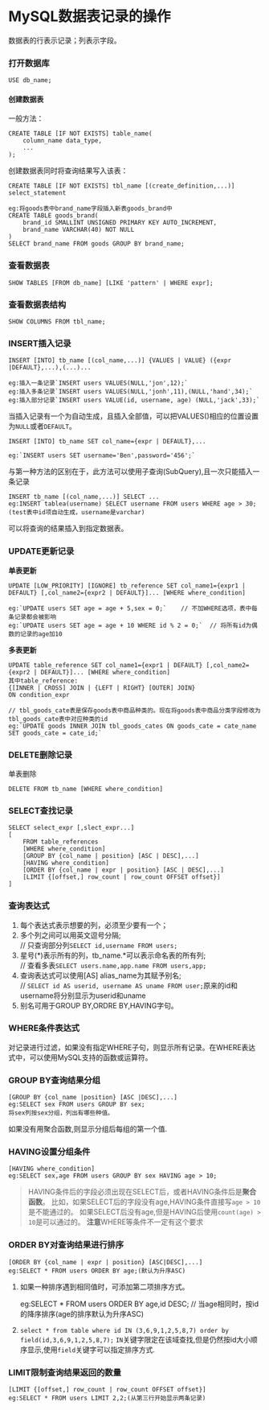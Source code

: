 MySQL数据表记录的操作
====================
数据表的行表示记录；列表示字段。

### 打开数据库

    USE db_name;

#### 创建数据表
一般方法：

    CREATE TABLE [IF NOT EXISTS] table_name(
        column_name data_type,
        ...
    );

创建数据表同时将查询结果写入该表：

    CREATE TABLE [IF NOT EXISTS] tbl_name [(create_definition,...)] select_statement

    eg:将goods表中brand_name字段插入新表goods_brand中
    CREATE TABLE goods_brand(
        brand_id SMALLINT UNSIGNED PRIMARY KEY AUTO_INCREMENT,
        brand_name VARCHAR(40) NOT NULL
    )
    SELECT brand_name FROM goods GROUP BY brand_name;

### 查看数据表

    SHOW TABLES [FROM db_name] [LIKE 'pattern' | WHERE expr];

### 查看数据表结构

    SHOW COLUMNS FROM tbl_name;

### INSERT插入记录

    INSERT [INTO] tb_name [(col_name,...)] {VALUES | VALUE} ({expr |DEFAULT},...),(...)...

    eg:插入一条记录`INSERT users VALUES(NULL,'jon',12);`
    eg:插入多条记录`INSERT users VALUES(NULL,'jonh',11),(NULL,'hand',34);`
    eg:插入部分记录`INSERT users VALUE(id, username, age) (NULL,'jack',33);`

当插入记录有一个为自动生成，且插入全部值，可以把VALUES()相应的位置设置为`NULL`或者`DEFAULT`。

    INSERT [INTO] tb_name SET col_name={expr | DEFAULT},...

    eg:`INSERT users SET username='Ben',password='456';`
    
与第一种方法的区别在于，此方法可以使用子查询(SubQuery),且一次只能插入一条记录

    INSERT tb_name [(col_name,...)] SELECT ...
    eg:INSERT tablea(username) SELECT username FROM users WHERE age > 30;(test表中id项自动生成，username是varchar)

可以将查询的结果插入到指定数据表。


### UPDATE更新记录
**单表更新**

    UPDATE [LOW_PRIORITY] [IGNORE] tb_reference SET col_name1={expr1 | DEFAULT} [,col_name2={expr2 | DEFAULT}]... [WHERE where_condition]

    eg:`UPDATE users SET age = age + 5,sex = 0;`    // 不加WHERE选项，表中每条记录都会被影响
    eg:`UPDATE users SET age = age + 10 WHERE id % 2 = 0;`  // 将所有id为偶数的记录的age加10

**多表更新**

    UPDATE table_reference SET col_name1={expr1 | DEFAULT} [,col_name2={expr2 | DEFAULT}]... [WHERE where_condition]
    其中table_reference:
    {[INNER | CROSS] JOIN | {LEFT | RIGHT} [OUTER] JOIN}
    ON condition_expr

    // tbl_goods_cate表是保存goods表中商品种类的。现在将goods表中商品分类字段修改为tbl_goods_cate表中对应种类的id
    eg:`UPDATE goods INNER JOIN tbl_goods_cates ON goods_cate = cate_name SET goods_cate = cate_id;`


### DELETE删除记录
单表删除

    DELETE FROM tb_name [WHERE where_condition]


### SELECT查找记录

    SELECT select_expr [,slect_expr...]
    [
        FROM table_references
        [WHERE where_condition]
        [GROUP BY {col_name | position} [ASC | DESC],...]
        [HAVING where_condition]
        [ORDER BY {col_name | expr | position} [ASC | DESC],...]
        [LIMIT {[offset,] row_count | row_count OFFSET offset}]
    ]


### 查询表达式
1. 每个表达式表示想要的列，必须至少要有一个；
2. 多个列之间可以用英文逗号分隔;  
    // 只查询部分列`SELECT id,username FROM users;`
3. 星号(*)表示所有的列，tb_name.*可以表示命名表的所有列;  
    // 查看多表`SELECT users.name,app.name FROM users,app;`
4. 查询表达式可以使用[AS] alias_name为其赋予别名;  
    // `SELECT id AS userid, username AS uname FROM user;`原来的id和username将分别显示为userid和uname
5. 别名可用于GROUP BY,ORDRE BY,HAVING字句。


### WHERE条件表达式
对记录进行过滤，如果没有指定WHERE子句，则显示所有记录。在WHERE表达式中，可以使用MySQL支持的函数或运算符。


### GROUP BY查询结果分组

    [GROUP BY {col_name |position} [ASC |DESC],...]
    eg:SELECT sex FROM users GROUP BY sex;
    将sex列按sex分组，列出有哪些种值。

如果没有用聚合函数,则显示分组后每组的第一个值.

### HAVING设置分组条件

    [HAVING where_condition]
    eg:SELECT sex,age FROM users GROUP BY sex HAVING age > 10;

> HAVING条件后的字段必须出现在SELECT后，或者HAVING条件后是**聚合函数**。
> 比如，如果SELECT后的字段没有age,HAVING条件直接写`age > 10`是不能通过的。
> 如果SELECT后没有age,但是HAVING后使用`count(age) > 10`是可以通过的。
> **注意**WHERE等条件不一定有这个要求

### ORDER BY对查询结果进行排序

    [ORDER BY {col_name | expr | position} [ASC|DESC],...]
    eg:SELECT * FROM users ORDER BY age;(默认为升序ASC)

1. 如果一种排序遇到相同值时，可添加第二项排序方式。

    eg:SELECT * FROM users ORDER BY age,id DESC;    // 当age相同时，按id的降序排序(age的排序默认为升序ASC)

2. `select * from table where id IN (3,6,9,1,2,5,8,7) order by field(id,3,6,9,1,2,5,8,7);`  `IN`关键字限定在该域查找,但是仍然按id大小顺序显示,使用`field`关键字可以指定排序方式.

### LIMIT限制查询结果返回的数量

    [LIMIT {[offset,] row_count | row_count OFFSET offset}]
    eg:SELECT * FROM users LIMIT 2,2;(从第三行开始显示两条记录)
    
